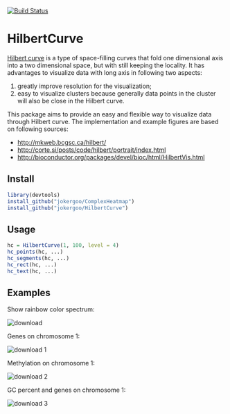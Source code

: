 [![Build Status](https://travis-ci.org/jokergoo/HilbertCurve.svg)](https://travis-ci.org/jokergoo/HilbertCurve)

# HilbertCurve

[Hilbert curve](https://en.wikipedia.org/wiki/Hilbert_curve) is a type of space-filling curves
that fold one dimensional axis into a two dimensional space, but with still keeping the locality.
It has advantages to visualize data with long axis in following two aspects:

1. greatly improve resolution for the visualization;
2. easy to visualize clusters because generally data points in the cluster will also be close in the Hilbert curve. 

This package aims to provide an easy and flexible way to visualize data through Hilbert curve.
The implementation and example figures are based on following sources:

- http://mkweb.bcgsc.ca/hilbert/
- http://corte.si/posts/code/hilbert/portrait/index.html
- http://bioconductor.org/packages/devel/bioc/html/HilbertVis.html

## Install

```r
library(devtools)
install_github("jokergoo/ComplexHeatmap")
install_github("jokergoo/HilbertCurve")
```

## Usage

```r
hc = HilbertCurve(1, 100, level = 4)
hc_points(hc, ...)
hc_segments(hc, ...)
hc_rect(hc, ...)
hc_text(hc, ...)
```

## Examples

Show rainbow color spectrum:

![download](https://cloud.githubusercontent.com/assets/449218/8629460/e8e62eca-275b-11e5-9249-e871194f953f.png)

Genes on chromosome 1:

![download 1](https://cloud.githubusercontent.com/assets/449218/8629458/e8dcaa1c-275b-11e5-95c4-c36a9e1629ce.png)

Methylation on chromosome 1:

![download 2](https://cloud.githubusercontent.com/assets/449218/8629459/e8e1fc2e-275b-11e5-99e0-ed7cfd9aa0ad.png)

GC percent and genes on chromosome 1:

![download 3](https://cloud.githubusercontent.com/assets/449218/8629472/01f441d6-275c-11e5-8760-4d9412c4754d.png)
